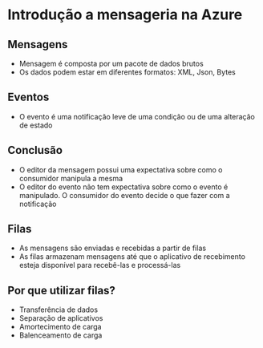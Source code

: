 # Introdução a mensageria na Azure
## Mensagens
- Mensagem é composta por um pacote de dados brutos
- Os dados podem estar em diferentes formatos: XML, Json, Bytes

## Eventos
- O evento é uma notificação leve de uma condição ou de uma alteração de estado

## Conclusão
- O editor da mensagem possui uma expectativa sobre como o consumidor manipula a mesma
- O editor do evento não tem expectativa sobre como o evento é manipulado. O consumidor do evento decide o que fazer com a notificação

## Filas
- As mensagens são enviadas e recebidas a partir de filas
- As filas armazenam mensagens até que o aplicativo de recebimento esteja disponível para recebê-las e processá-las

## Por que utilizar filas?
- Transferência de dados
- Separação de aplicativos
- Amortecimento de carga
- Balenceamento de carga

